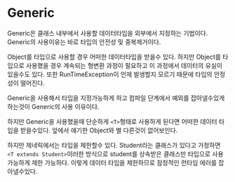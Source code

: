 # Generic
Generic은 클래스 내부에서 사용할 데이터타입을 외부에서 지정하는 기법이다.
Generic의 사용이유는 바로 타입의 안전성 및 중복제거이다.

Object를 타입으로 사용할 경우 어떠한 데이터타입을 받을수 있다.
하지만 Object를 타입으로 사용했을 경우 계속되는 형변환 과정이 필요하고 이 과정에서 데이터의 유실이 있을수도 있다.
또한 RunTimeException이 언제 발생할지 모르기 때문에 타입의 안정성이 떨어진다.

Generic을 사용해서 타입을 지정가능하게 하고 컴파일 단계에서 예외를 잡아낼수있게 하는것이 Generic의 사용 이유이다.

하지만 Generic을 사용했을때 단순하게 ```<T>```형태로 사용하게 된다면 어떠한 데이터 타입을 받을수있다.
앞에서 얘기한 Object와 별 다른것이 없어보인다.

하지만 제네릭에서는 타입을 제한할수 있다.
Student라는 클래스가 있다고 가정하면 ```<T extends Student>```이러한 방식으로 student를 상속받은 클래스만
타입으로 사용 가능하게 제한 가능하다. 이렇게 데이터 타입을 제한하므로 잠정적인 런타임 에러를 잡아낼수있다.

